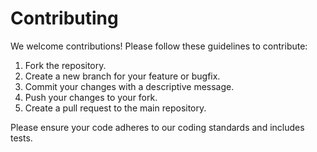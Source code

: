# Contributing

We welcome contributions! Please follow these guidelines to contribute:

1. Fork the repository.
2. Create a new branch for your feature or bugfix.
3. Commit your changes with a descriptive message.
4. Push your changes to your fork.
5. Create a pull request to the main repository.

Please ensure your code adheres to our coding standards and includes tests.

